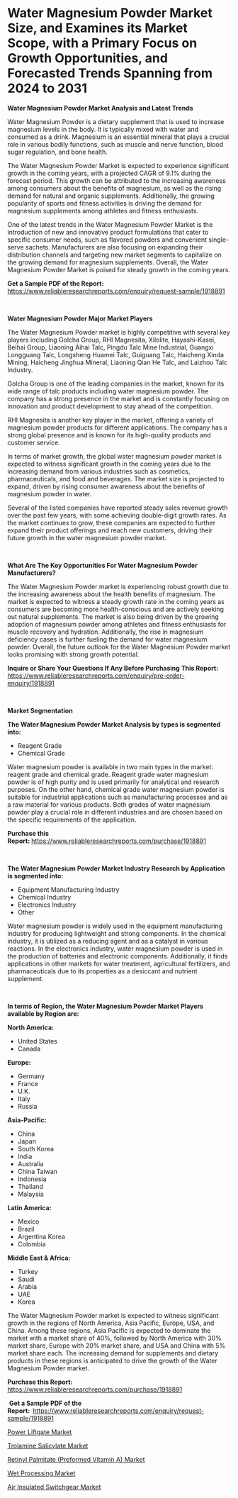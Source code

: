 <p><h1>Water Magnesium Powder Market Size, and Examines its Market Scope, with a Primary Focus on Growth Opportunities, and Forecasted Trends Spanning from 2024 to 2031</h1></p><p><strong>Water Magnesium Powder Market Analysis and Latest Trends</strong></p>
<p><p>Water Magnesium Powder is a dietary supplement that is used to increase magnesium levels in the body. It is typically mixed with water and consumed as a drink. Magnesium is an essential mineral that plays a crucial role in various bodily functions, such as muscle and nerve function, blood sugar regulation, and bone health.</p><p>The Water Magnesium Powder Market is expected to experience significant growth in the coming years, with a projected CAGR of 9.1% during the forecast period. This growth can be attributed to the increasing awareness among consumers about the benefits of magnesium, as well as the rising demand for natural and organic supplements. Additionally, the growing popularity of sports and fitness activities is driving the demand for magnesium supplements among athletes and fitness enthusiasts.</p><p>One of the latest trends in the Water Magnesium Powder Market is the introduction of new and innovative product formulations that cater to specific consumer needs, such as flavored powders and convenient single-serve sachets. Manufacturers are also focusing on expanding their distribution channels and targeting new market segments to capitalize on the growing demand for magnesium supplements. Overall, the Water Magnesium Powder Market is poised for steady growth in the coming years.</p></p>
<p><strong>Get a Sample PDF of the Report:&nbsp;</strong> <a href="https://www.reliableresearchreports.com/enquiry/request-sample/1918891">https://www.reliableresearchreports.com/enquiry/request-sample/1918891</a></p>
<p>&nbsp;</p>
<p><strong>Water Magnesium Powder Major Market Players</strong></p>
<p><p>The Water Magnesium Powder market is highly competitive with several key players including Golcha Group, RHI Magnesita, Xilolite, Hayashi-Kasei, Beihai Group, Liaoning Aihai Talc, Pingdu Talc Mine Industrial, Guangxi Longguang Talc, Longsheng Huamei Talc, Guiguang Talc, Haicheng Xinda Mining, Haicheng Jinghua Mineral, Liaoning Qian He Talc, and Laizhou Talc Industry.</p><p>Golcha Group is one of the leading companies in the market, known for its wide range of talc products including water magnesium powder. The company has a strong presence in the market and is constantly focusing on innovation and product development to stay ahead of the competition.</p><p>RHI Magnesita is another key player in the market, offering a variety of magnesium powder products for different applications. The company has a strong global presence and is known for its high-quality products and customer service.</p><p>In terms of market growth, the global water magnesium powder market is expected to witness significant growth in the coming years due to the increasing demand from various industries such as cosmetics, pharmaceuticals, and food and beverages. The market size is projected to expand, driven by rising consumer awareness about the benefits of magnesium powder in water.</p><p>Several of the listed companies have reported steady sales revenue growth over the past few years, with some achieving double-digit growth rates. As the market continues to grow, these companies are expected to further expand their product offerings and reach new customers, driving their future growth in the water magnesium powder market.</p></p>
<p>&nbsp;</p>
<p><strong>What Are The Key Opportunities For Water Magnesium Powder Manufacturers?</strong></p>
<p><p>The Water Magnesium Powder market is experiencing robust growth due to the increasing awareness about the health benefits of magnesium. The market is expected to witness a steady growth rate in the coming years as consumers are becoming more health-conscious and are actively seeking out natural supplements. The market is also being driven by the growing adoption of magnesium powder among athletes and fitness enthusiasts for muscle recovery and hydration. Additionally, the rise in magnesium deficiency cases is further fueling the demand for water magnesium powder. Overall, the future outlook for the Water Magnesium Powder market looks promising with strong growth potential.</p></p>
<p><strong>Inquire or Share Your Questions If Any Before Purchasing This Report:</strong> <a href="https://www.reliableresearchreports.com/enquiry/pre-order-enquiry/1918891">https://www.reliableresearchreports.com/enquiry/pre-order-enquiry/1918891</a></p>
<p>&nbsp;</p>
<p><strong>Market Segmentation</strong></p>
<p><strong>The Water Magnesium Powder Market Analysis by types is segmented into:</strong></p>
<p><ul><li>Reagent Grade</li><li>Chemical Grade</li></ul></p>
<p><p>Water magnesium powder is available in two main types in the market: reagent grade and chemical grade. Reagent grade water magnesium powder is of high purity and is used primarily for analytical and research purposes. On the other hand, chemical grade water magnesium powder is suitable for industrial applications such as manufacturing processes and as a raw material for various products. Both grades of water magnesium powder play a crucial role in different industries and are chosen based on the specific requirements of the application.</p></p>
<p><strong>Purchase this Report:&nbsp;</strong><a href="https://www.reliableresearchreports.com/purchase/1918891">https://www.reliableresearchreports.com/purchase/1918891</a></p>
<p>&nbsp;</p>
<p><strong>The Water Magnesium Powder Market Industry Research by Application is segmented into:</strong></p>
<p><ul><li>Equipment Manufacturing Industry</li><li>Chemical Industry</li><li>Electronics Industry</li><li>Other</li></ul></p>
<p><p>Water magnesium powder is widely used in the equipment manufacturing industry for producing lightweight and strong components. In the chemical industry, it is utilized as a reducing agent and as a catalyst in various reactions. In the electronics industry, water magnesium powder is used in the production of batteries and electronic components. Additionally, it finds applications in other markets for water treatment, agricultural fertilizers, and pharmaceuticals due to its properties as a desiccant and nutrient supplement.</p></p>
<p>&nbsp;</p>
<p><strong>In terms of Region, the Water Magnesium Powder Market Players available by Region are:</strong></p>
<p>
    <p> <strong> North America: </strong>
        <ul>
            <li>United States</li>
            <li>Canada</li>
        </ul>
        </p> 
    <p> <strong> Europe: </strong>
        <ul>
            <li>Germany</li>
            <li>France</li>
            <li>U.K.</li>
            <li>Italy</li>
            <li>Russia</li>
        </ul>
        </p> 
    <p> <strong> Asia-Pacific: </strong>
        <ul>
            <li>China</li>
            <li>Japan</li>
            <li>South Korea</li>
            <li>India</li>
            <li>Australia</li>
            <li>China Taiwan</li>
            <li>Indonesia</li>
            <li>Thailand</li>
            <li>Malaysia</li>
        </ul>
        </p> 
    <p> <strong> Latin America: </strong>
        <ul>
            <li>Mexico</li>
            <li>Brazil</li>
            <li>Argentina Korea</li>
            <li>Colombia</li>
        </ul>
        </p> 
    <p> <strong> Middle East & Africa: </strong>
        <ul>
            <li>Turkey</li>
            <li>Saudi</li>
            <li>Arabia</li>
            <li>UAE</li>
            <li>Korea</li>
        </ul>
    </p>
    </p>
<p><p>The Water Magnesium Powder market is expected to witness significant growth in the regions of North America, Asia Pacific, Europe, USA, and China. Among these regions, Asia Pacific is expected to dominate the market with a market share of 40%, followed by North America with 30% market share, Europe with 20% market share, and USA and China with 5% market share each. The increasing demand for supplements and dietary products in these regions is anticipated to drive the growth of the Water Magnesium Powder market.</p></p>
<p><strong>Purchase this Report: </strong><a href="https://www.reliableresearchreports.com/purchase/1918891">https://www.reliableresearchreports.com/purchase/1918891</a></p>
<p>&nbsp;<strong>Get a Sample PDF of the Report:&nbsp;&nbsp;</strong><a href="https://www.reliableresearchreports.com/enquiry/request-sample/1918891">https://www.reliableresearchreports.com/enquiry/request-sample/1918891</a></p>
<p><strong></strong></p>
<p><p><a href="https://view.publitas.com/reportprime-1/global-power-liftgate-market-size-and-market-trends-insights-and-projections-from-2024-to-2031/">Power Liftgate Market</a></p><p><a href="https://meowing-canidae-761.notion.site/Trolamine-Salicylate-Market-Offer-Valuable-Insights-into-Market-Size-Market-Share-Market-Trends-a-93756f9f092c48168c0bb0e9b7fec8c0">Trolamine Salicylate Market</a></p><p><a href="https://sudsy-motorcycle-bbc.notion.site/Retinyl-Palmitate-Preformed-Vitamin-A-Market-Size-Focuses-on-Market-Dynamics-In-Depth-Analysis-an-88c407b76e4a43749786fec29960c31d">Retinyl Palmitate (Preformed Vitamin A) Market</a></p><p><a href="https://military-diascia-e68.notion.site/Wet-Processing-Market-Size-Growth-Outlook-from-2024-to-2031-projecting-at-Market-s-Trends-Analysis-5b25ed6043a9484baf162c7a99a075c6">Wet Processing Market</a></p><p><a href="https://view.publitas.com/reportprime-1/air-insulated-switchgear-market-with-the-goal-of-estimating-the-market-size-and-future-growth-potential-of-various-market-segments-based-on-component-applications-end-user-and-region/">Air Insulated Switchgear Market</a></p></p>